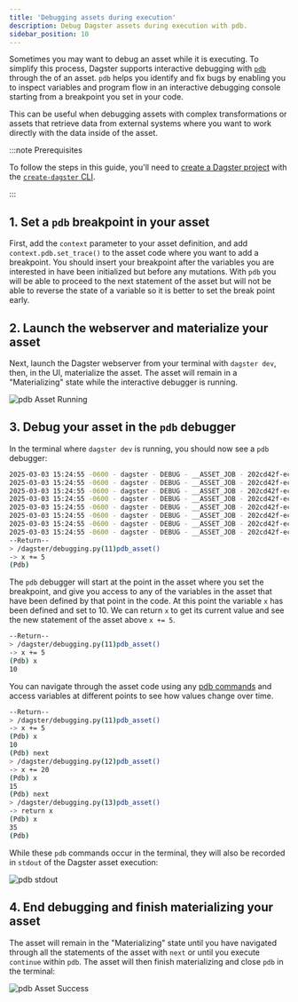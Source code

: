 ```yaml
---
title: 'Debugging assets during execution'
description: Debug Dagster assets during execution with pdb.
sidebar_position: 10
---
```


Sometimes you may want to debug an asset while it is executing. To simplify this process, Dagster supports interactive debugging with [`pdb`](https://docs.python.org/3/library/pdb.html) through the <PyObject section="execution" module="dagster" object="AssetExecutionContext" /> of an asset. `pdb` helps you identify and fix bugs by enabling you to inspect variables and program flow in an interactive debugging console starting from a breakpoint you set in your code.

This can be useful when debugging assets with complex transformations or assets that retrieve data from external systems where you want to work directly with the data inside of the asset.

:::note Prerequisites

To follow the steps in this guide, you'll need to [create a Dagster project](/guides/build/projects/creating-dagster-projects) with the [`create-dagster` CLI](/api/clis/create-dagster).

:::

## 1. Set a `pdb` breakpoint in your asset

First, add the `context` parameter to your asset definition, and add `context.pdb.set_trace()` to the asset code where you want to add a breakpoint. You should insert your breakpoint after the variables you are interested in have been initialized but before any mutations. With `pdb` you will be able to proceed to the next statement of the asset but will not be able to reverse the state of a variable so it is better to set the break point early.

<CodeExample
  path="docs_snippets/docs_snippets/guides/log-debug/debugging/pdb.py"
  language="python"
  title="src/<project_name>/defs/assets.py"
/>

## 2. Launch the webserver and materialize your asset

Next, launch the Dagster webserver from your terminal with `dagster dev`, then, in the UI, materialize the asset. The asset will remain in a "Materializing" state while the interactive debugger is running.

![pdb Asset Running](/images/guides/log-debug/debugging/pdb-asset-running.png)

## 3. Debug your asset in the `pdb` debugger

In the terminal where `dagster dev` is running, you should now see a `pdb` debugger:

```bash
2025-03-03 15:24:55 -0600 - dagster - DEBUG - __ASSET_JOB - 202cd42f-ecf3-4504-838c-e41f58dbdf78 - 52536 - RUN_START - Started execution of run for "__ASSET_JOB".
2025-03-03 15:24:55 -0600 - dagster - DEBUG - __ASSET_JOB - 202cd42f-ecf3-4504-838c-e41f58dbdf78 - 52536 - ENGINE_EVENT - Executing steps using multiprocess executor: parent process (pid: 52536)
2025-03-03 15:24:55 -0600 - dagster - DEBUG - __ASSET_JOB - 202cd42f-ecf3-4504-838c-e41f58dbdf78 - 52536 - pdb_asset - STEP_WORKER_STARTING - Launching subprocess for "pdb_asset".
2025-03-03 15:24:55 -0600 - dagster - DEBUG - __ASSET_JOB - 202cd42f-ecf3-4504-838c-e41f58dbdf78 - 52540 - pdb_asset - STEP_WORKER_STARTED - Executing step "pdb_asset" in subprocess.
2025-03-03 15:24:55 -0600 - dagster - DEBUG - __ASSET_JOB - 202cd42f-ecf3-4504-838c-e41f58dbdf78 - 52540 - pdb_asset - RESOURCE_INIT_STARTED - Starting initialization of resources [io_manager].
2025-03-03 15:24:55 -0600 - dagster - DEBUG - __ASSET_JOB - 202cd42f-ecf3-4504-838c-e41f58dbdf78 - 52540 - pdb_asset - RESOURCE_INIT_SUCCESS - Finished initialization of resources [io_manager].
2025-03-03 15:24:55 -0600 - dagster - DEBUG - __ASSET_JOB - 202cd42f-ecf3-4504-838c-e41f58dbdf78 - 52540 - LOGS_CAPTURED - Started capturing logs in process (pid: 52540).
2025-03-03 15:24:55 -0600 - dagster - DEBUG - __ASSET_JOB - 202cd42f-ecf3-4504-838c-e41f58dbdf78 - 52540 - pdb_asset - STEP_START - Started execution of step "pdb_asset".
--Return--
> /dagster/debugging.py(11)pdb_asset()
-> x += 5
(Pdb)
```

The `pdb` debugger will start at the point in the asset where you set the breakpoint, and give you access to any of the variables in the asset that have been defined by that point in the code. At this point the variable `x` has been defined and set to 10. We can return `x` to get its current value and see the new statement of the asset above `x += 5`.

```bash
--Return--
> /dagster/debugging.py(11)pdb_asset()
-> x += 5
(Pdb) x
10
```

You can navigate through the asset code using any [pdb commands](https://docs.python.org/3/library/pdb.html#debugger-commands) and access variables at different points to see how values change over time.

```bash
--Return--
> /dagster/debugging.py(11)pdb_asset()
-> x += 5
(Pdb) x
10
(Pdb) next
> /dagster/debugging.py(12)pdb_asset()
-> x += 20
(Pdb) x
15
(Pdb) next
> /dagster/debugging.py(13)pdb_asset()
-> return x
(Pdb) x
35
(Pdb)
```

While these `pdb` commands occur in the terminal, they will also be recorded in `stdout` of the Dagster asset execution:

![pdb stdout](/images/guides/log-debug/debugging/stdout.png)

## 4. End debugging and finish materializing your asset

The asset will remain in the "Materializing" state until you have navigated through all the statements of the asset with `next` or until you execute `continue` within `pdb`. The asset will then finish materializing and close `pdb` in the terminal:

![pdb Asset Success](/images/guides/log-debug/debugging/pdb-asset-success.png)
